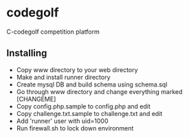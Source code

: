 # codegolf
C-codegolf competition platform

## Installing
 * Copy www directory to your web directory
 * Make and install runner directory
 * Create mysql DB and build schema using schema.sql
 * Go through www directory and change everything marked [CHANGEME]
 * Copy config.php.sample to config.php and edit
 * Copy challenge.txt.sample to challenge.txt and edit
 * Add 'runner' user with uid=1000
 * Run firewall.sh to lock down environment
